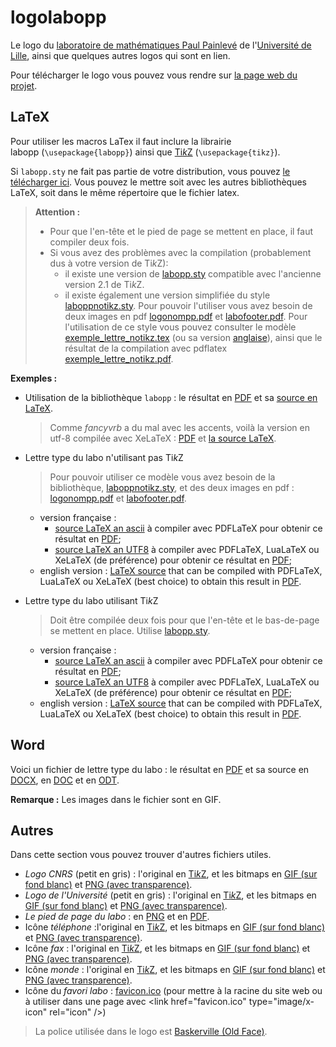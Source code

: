 logolabopp
==========

Le logo du [laboratoire de mathématiques Paul Painlevé](http://math.univ-lille.fr/) de l'[Université de Lille](http://www.univ-lille.fr/), ainsi que quelques autres logos qui sont en lien.

Pour télécharger le logo vous pouvez vous rendre sur [la page web du projet](https://ktzanev.github.io/logolabopp/).

LaTeX
-----

Pour utiliser les macros LaTex il faut inclure la librairie labopp&nbsp;(<code>\usepackage{labopp}</code>) ainsi que [Ti*k*Z](http://fr.wikipedia.org/wiki/PGF/TikZ) (<code>\usepackage{tikz}</code>).

Si <code>labopp.sty</code> ne fait pas partie de votre distribution, vous pouvez [le télécharger ici](https://ktzanev.github.io/logolabopp/latex/labopp.sty). Vous pouvez le mettre soit avec les autres bibliothèques LaTeX, soit dans le même répertoire que le fichier latex.

>**Attention :**
>   * Pour que l'en-tête et le pied de page se mettent en place, il faut compiler deux fois.
>   * Si vous avez des problèmes avec la compilation (probablement dus à votre version de Ti*k*Z):
>       - il existe une version de [labopp.sty](https://ktzanev.github.io/logolabopp/latex/tikz_v2.1/labopp.sty) compatible avec l'ancienne version 2.1 de Ti*k*Z.
>       - il existe également une version simplifiée du style [laboppnotikz.sty](https://ktzanev.github.io/logolabopp/latex/laboppnotikz.sty). Pour pouvoir l'utiliser vous avez besoin de deux images en pdf [logonompp.pdf](https://ktzanev.github.io/logolabopp/logonompp/logonompp.pdf) et [labofooter.pdf](https://ktzanev.github.io/logolabopp/latex/labofooter.pdf). Pour l'utilisation de ce style vous pouvez consulter le modèle [exemple_lettre_notikz.tex](https://ktzanev.github.io/logolabopp/latex/exemple_lettre_notikz.tex) (ou sa version [anglaise](https://ktzanev.github.io/logolabopp/latex/exemple_lettre_notikz_en.tex)), ainsi que le résultat de la compilation avec pdflatex [exemple_lettre_notikz.pdf](https://ktzanev.github.io/logolabopp/latex/exemple_lettre_notikz.pdf).

**Exemples :**

* Utilisation de la bibliothèque <code>labopp</code> : le résultat en [PDF](https://ktzanev.github.io/logolabopp/latex/exemple_logo.pdf) et sa [source en LaTeX](https://ktzanev.github.io/logolabopp/latex/exemple_logo.tex).
  > Comme *fancyvrb* a du mal avec les accents, voilà la version en utf-8 compilée avec XeLaTeX : [PDF](https://ktzanev.github.io/logolabopp/latex/exemple_logo_utf8.pdf) et [la source LaTeX](https://ktzanev.github.io/logolabopp/latex/exemple_logo_utf8.tex).

* Lettre type du labo n'utilisant pas Ti*k*Z
    > Pour pouvoir utiliser ce modèle vous avez besoin de la bibliothèque, [laboppnotikz.sty](https://ktzanev.github.io/logolabopp/latex/laboppnotikz.sty), et des deux images en pdf : [logonompp.pdf](https://ktzanev.github.io/logolabopp/logonompp/logonompp.pdf) et [labofooter.pdf](https://ktzanev.github.io/logolabopp/latex/labofooter.pdf).

    * version française :
        - [source LaTeX an ascii](https://ktzanev.github.io/logolabopp/latex/exemple_lettre_notikz.tex) à compiler avec PDFLaTeX pour obtenir ce résultat en [PDF](https://ktzanev.github.io/logolabopp/latex/exemple_lettre_notikz.pdf);
        - [source LaTeX an UTF8](https://ktzanev.github.io/logolabopp/latex/exemple_lettre_notikz_utf8.tex) à compiler avec PDFLaTeX, LuaLaTeX ou XeLaTeX (de préférence) pour obtenir ce résultat en [PDF](https://ktzanev.github.io/logolabopp/latex/exemple_lettre_notikz_utf8.pdf);
    * english version : [LaTeX source](https://ktzanev.github.io/logolabopp/latex/exemple_lettre_notikz_en.tex) that can be compiled with PDFLaTeX, LuaLaTeX ou XeLaTeX (best choice) to obtain this result in [PDF](https://ktzanev.github.io/logolabopp/latex/exemple_lettre_notikz_en.pdf).

* Lettre type du labo utilisant Ti*k*Z
    >  Doit être compilée deux fois pour que l'en-tête et le bas-de-page se mettent en place. Utilise [labopp.sty](https://ktzanev.github.io/logolabopp/latex/labopp.sty).

    * version française :
        - [source LaTeX an ascii](https://ktzanev.github.io/logolabopp/latex/exemple_lettre.tex) à compiler avec PDFLaTeX pour obtenir ce résultat en [PDF](https://ktzanev.github.io/logolabopp/latex/exemple_lettre.pdf);
        - [source LaTeX an UTF8](https://ktzanev.github.io/logolabopp/latex/exemple_lettre_utf8.tex) à compiler avec PDFLaTeX, LuaLaTeX ou XeLaTeX (de préférence) pour obtenir ce résultat en [PDF](https://ktzanev.github.io/logolabopp/latex/exemple_lettre_utf8.pdf);
    * english version : [LaTeX source](https://ktzanev.github.io/logolabopp/latex/exemple_lettre_en.tex) that can be compiled with PDFLaTeX, LuaLaTeX ou XeLaTeX (best choice) to obtain this result in [PDF](https://ktzanev.github.io/logolabopp/latex/exemple_lettre_en.pdf).

Word
----

Voici un fichier de lettre type du labo : le résultat en [PDF](https://ktzanev.github.io/logolabopp/doc/exemple_lettre_doc.pdf) et sa source en [DOCX](https://ktzanev.github.io/logolabopp/doc/exemple_lettre.docx), en [DOC](https://ktzanev.github.io/logolabopp/doc/exemple_lettre.doc) et en [ODT](https://ktzanev.github.io/logolabopp/doc/exemple_lettre.odt).

**Remarque :** Les images dans le fichier sont en GIF.

Autres
------

Dans cette section vous pouvez trouver d'autres fichiers utiles.

* *Logo CNRS* (petit en gris) : l'original en [Ti*k*Z](https://ktzanev.github.io/logolabopp/autres/logocnrsinsmi_gris_petit.tikz), et les bitmaps en [GIF&nbsp;(sur fond blanc)](https://ktzanev.github.io/logolabopp/autres/logocnrsinsmi_gris_petit.gif) et [PNG&nbsp;(avec transparence)](https://ktzanev.github.io/logolabopp/autres/logocnrsinsmi_gris_petit.png).
* *Logo de l'Université* (petit en gris) : l'original en [Ti*k*Z](https://ktzanev.github.io/logolabopp/autres/logoul_gris_petit.tikz), et les bitmaps en [GIF&nbsp;(sur fond blanc)](https://ktzanev.github.io/logolabopp/autres/logoul_gris_petit.gif) et [PNG&nbsp;(avec transparence)](https://ktzanev.github.io/logolabopp/autres/logoul_gris_petit.png).
* *Le pied de page du labo* : en [PNG](https://ktzanev.github.io/logolabopp/doc/labofooter.png) et en [PDF](https://ktzanev.github.io/logolabopp/latex/labofooter.pdf).
* Icône *téléphone* :l'original en [Ti*k*Z](https://ktzanev.github.io/logolabopp/autres/phone.tikz), et les bitmaps en [GIF&nbsp;(sur fond blanc)](https://ktzanev.github.io/logolabopp/autres/phone.gif) et [PNG&nbsp;(avec transparence)](https://ktzanev.github.io/logolabopp/autres/phone.png).
* Icône *fax* : l'original en [Ti*k*Z](https://ktzanev.github.io/logolabopp/autres/fax.tikz), et les bitmaps en [GIF&nbsp;(sur fond blanc)](https://ktzanev.github.io/logolabopp/autres/fax.gif) et [PNG&nbsp;(avec transparence)](https://ktzanev.github.io/logolabopp/autres/fax.png).
* Icône *monde* : l'original en [Ti*k*Z](https://ktzanev.github.io/logolabopp/autres/world.tikz), et les bitmaps en [GIF&nbsp;(sur fond blanc)](https://ktzanev.github.io/logolabopp/autres/world.gif) et [PNG&nbsp;(avec transparence)](https://ktzanev.github.io/logolabopp/autres/world.png).
* Icône du *favori labo* : [favicon.ico](https://ktzanev.github.io/logolabopp/favicon.ico) (pour mettre à la racine du site web ou à utiliser dans une page avec &lt;link href=&quot;favicon.ico&quot; type=&quot;image/x-icon&quot; rel=&quot;icon&quot; /&gt;)

> La police utilisée dans le logo est [Baskerville (Old Face)](http://en.wikipedia.org/wiki/Baskerville).
